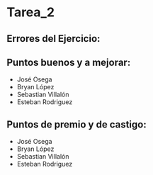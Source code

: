 # Tarea_2
Errores del Ejercicio:
-

Puntos buenos y a mejorar:
-
- José Osega
- Bryan López
- Sebastian Villalón
- Esteban Rodriguez

Puntos de premio y de castigo:
-

- José Osega
- Bryan López
- Sebastian Villalón
- Esteban Rodriguez
